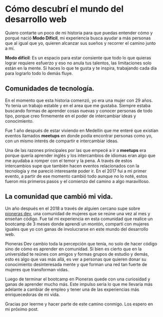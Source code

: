 # Cómo descubrí el mundo del desarrollo web

Quiero contarte un poco de mi historia para que puedas entender cómo y porqué nació **Modo Difícil**, mi experiencia busca ayudar a más personas que al igual que yo, quieren alcanzar sus sueños y recorrer el camino junto a mí.

**Modo difícil**: Es un espacio para estar consiente que todo lo que quieras lograr requiere esfuerzo y eso no anula tus talentos, las limitaciones solo están en la mente. Si haces lo que te gusta y te inspira, trabajando cada día para lograrlo todo lo demás fluye.

## Comunidades de tecnología.

En el momento que esta historia comenzó, yo era una mujer con 29 años. Yo tenia un trabajo estable y en el area que me gustaba. Siempre estaba buscando formas de aprender cosas nuevas y conocer personas de todo tipo, porque creo firmemente en el poder de intercambiar ideas y conocimiento.

Fue 1 año después de estar viviendo en Medellín que me enteré que existían eventos llamados **meetups** en donde podía encontrar personas como yo, con un mismo interés de compartir e intercambiar ideas.

Una de las razones principales por las que empecé a ir a **meetups** era porque quería aprender inglés y los intercambios de idiomas eran algo que me ayudaba a romper con el temor y la pena. A través de estos intercambios supe que también hacen eventos relacionados con la tecnología y me pareció interesante poder ir. En el 2017 fui a mi primer evento, a partir de ese momento cambió todo aunque no lo noté, estos fueron mis primeros pasos y el comienzo del camino a algo maravilloso.

## La comunidad que cambió mi vida.

Un año después en el 2018 a través de alguien cercano supe sobre [pioneras dev](https://pionerasdev.co/), una comunidad de mujeres que se reúne una vez al mes y enseñan código. Fue tal mi experiencia en esta comunidad que realice un bootcamp de 3 meses donde aprendí un montón, compartí con mujeres iguales que yo con ganas de involucrarse en este mundo del desarrollo web.

Pioneras Dev cambio toda la percepción que tenía, no solo de hacer código sino de cómo es aprender en comunidad. Si bien es cierto que en la universidad te reúnes con amigos y formas grupos de estudio y demás, esto es algo que vas más allá, es ver a personas que quieren donar su conocimiento desinteresada mente y que forman una red tan fuerte de mujeres que transforman vidas.

Luego de terminar el bootcamp en Pioneras quede con una curiosidad y ganas de aprender mucho más. Este impulso sería lo que me llevaría más adelante a cambiar de empleo y tener una de las experiencias más enriquecedoras de mi vida.

Gracias por leerme y hacer parte de este camino conmigo. Los espero en mi próximo post.
